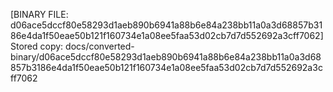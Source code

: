 [BINARY FILE: d06ace5dccf80e58293d1aeb890b6941a88b6e84a238bb11a0a3d68857b3186e4da1f50eae50b121f160734e1a08ee5faa53d02cb7d7d552692a3cff7062]
Stored copy: docs/converted-binary/d06ace5dccf80e58293d1aeb890b6941a88b6e84a238bb11a0a3d68857b3186e4da1f50eae50b121f160734e1a08ee5faa53d02cb7d7d552692a3cff7062

